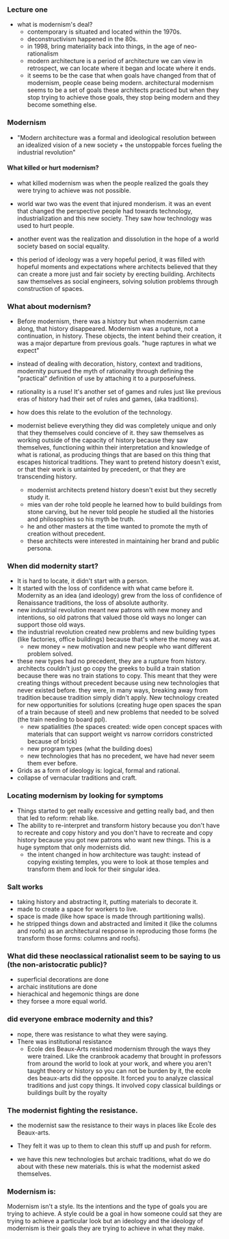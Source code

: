 ### Lecture one
- what is modernism's deal?
    - contemporary is situated and located within the 1970s.
    - deconstructivism happened in the 80s.
    - in 1998, bring materiality back into things, in the age of neo-rationalism
    - modern architecture is a period of architecture we can view in retrospect, we can locate where it began and locate where it ends.
    - it seems to be the case that when goals have changed from that of modernism, people cease being modern. architectural modernism seems to be a set of goals these architects practiced but when they stop trying to achieve those goals, they stop being modern and they become something else.

### Modernism
- "Modern architecture was a formal and ideological resolution between an idealized vision of a new society + the unstoppable forces fueling the industrial revolution"

#### What killed or hurt modernism?
- what killed modernism was when the people realized the goals they were trying to achieve was not possible.
- world war two was the event that injured monderism. it was an event that changed the perspective people had towards technology, industrialization and this new society. They saw how technology was used to hurt people.
- another event was the realization and dissolution in the hope of a world society based on social equality.

- this period of ideology was a very hopeful period, it was filled with hopeful moments and expectations where architects believed that they can create a more just and fair society by erecting building. Architects saw themselves as social engineers, solving solution problems through construction of spaces.

### What about modernism?
- Before modernism, there was a history but when modernism came along, that history disappeared. Modernism was a rupture, not a continuation, in history. These objects, the intent behind their creation, it was a major departure from previous goals. "huge raptures in what we expect"

- instead of dealing with decoration, history, context and traditions, modernity pursued the myth of rationality through defining the "practical" definition of use by attaching it to a purposefulness.  

- rationality is a ruse! It's another set of games and rules just like previous eras of history had their set of rules and games, (aka traditions).

- how does this relate to the evolution of the technology.

- modernist believe everything they did was completely unique and only that they themselves could concieve of it. they saw themselves as working outside of the capacity of history because they saw themselves, functioning within their interpretation and knowledge of what is rational, as producing things that are based on this thing that escapes historical traditions. They want to pretend history doesn't exist, or that their work is untainted by precedent, or that they are transcending history.
    - modernist architects pretend history doesn't exist but they secretly study it.
    - mies van der rohe told people he learned how to build buildings from stone carving, but he never told people he studied all the histories and philosophies so his myth be truth.
    - he and other masters at the time wanted to promote the myth of creation without precedent.
    - these architects were interested in maintaining her brand and public persona.

### When did modernity start?
- It is hard to locate, it didn't start with a person.
- It started with the loss of confidence with what came before it. Modernity as an idea (and ideology) grew from the loss of confidence of Renaissance traditions, the loss of absolute authority.
- new industrial revolution meant new patrons with new money and intentions, so old patrons that valued those old ways no longer can support those old ways. 
- the industrial revolution created new problems and new building types (like factories, office buildings) because that's where the money was at.
    - new money = new motivation and new people who want different problem solved. 
- these new types had no precedent, they are a rupture from history. architects couldn't just go copy the greeks to build a train station because there was no train stations to copy. This meant that they were creating things without precedent because using new technologies that never existed before. they were, in many ways, breaking away from tradition because tradition simply didn't apply. New technology created for new opportunities for solutions (creating huge open spaces the span of a train because of steel) and new problems that needed to be solved (the train needing to board ppl).
    - new spatialities (the spaces created: wide open concept spaces with materials that can support weight vs narrow corridors constricted because of brick)
    - new program types (what the building does)
    - new technologies that has no precedent, we have had never seem them ever before. 
- Grids as a form of ideology is: logical, formal and rational. 
- collapse of vernacular traditions and craft. 

### Locating modernism by looking for symptoms
- Things started to get really excessive and getting really bad, and then that led to reform: rehab like.
- The ability to re-interpret and transform history because you don't have to recreate and copy history and you don't have to recreate and copy history because you got new patrons who want new things. This is a huge symptom that only modernists did.
    - the intent changed in how architecture was taught: instead of copying existing temples, you were to look at those temples and transform them and look for their singular idea. 
### Salt works
- taking history and abstracting it, putting materials to decorate it.
- made to create a space for workers to live.
- space is made (like how space is made through partitioning walls).
- he stripped things down and abstracted and limited it (like the columns and roofs) as an architectural response in reproducing those forms (he transform those forms: columns and roofs).

### What did these neoclassical rationalist seem to be saying to us (the non-aristocratic public)?
- superficial decorations are done
- archaic institutions are done
- hierachical and hegemonic things are done
- they forsee a more equal world.

### did everyone embrace modernity and this?
- nope, there was resistance to what they were saying. 
- There was institutional resistance
    -  Ecole des Beaux-Arts resisted modernism through the ways they were trained. Like the cranbrook academy that brought in professors from around the world to look at your work, and where you aren't taught theory or history so you can not be burden by it, the ecole des beaux-arts did the opposite. It forced you to analyze classical traditions and just copy things. It involved copy classical buildings or buildings built by the royalty

### The modernist fighting the resistance.
- the modernist saw the resistance to their ways in places like Ecole des Beaux-arts. 
- They felt it was up to them to clean this stuff up and push for reform. 

- we have this new technologies but archaic traditions, what do we do about with these new materials. this is what the modernist asked themselves. 

### Modernism is:

Modernism isn't a style. Its the intentions and the type of goals you are trying to achieve. A style could be a goal in how someone could sat they are trying to achieve a particular look but an ideology and the ideology of modernism is their goals they are trying to achieve in what they make.
